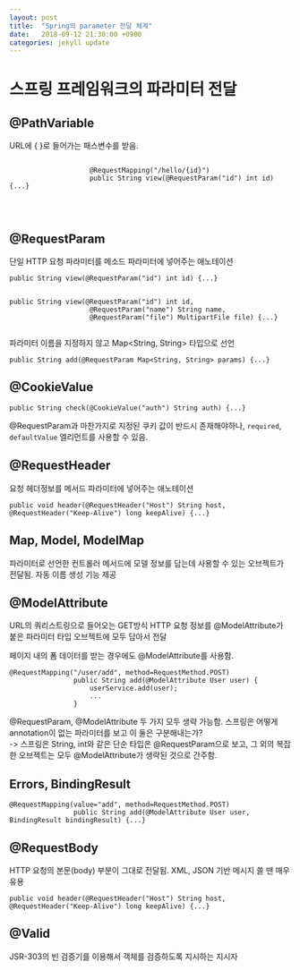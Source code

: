```yaml
---
layout: post
title:  "Spring의 parameter 전달 체계"
date:   2018-09-12 21:30:00 +0900
categories: jekyll update
---
```

<link rel="stylesheet" type="text/css" href="../lib/highlight/styles/default.css">
<script src="../lib/highlight/highlight.pack.js"></script>
<script>hljs.initHighlightingOnLoad();</script>

<div class="container">
    <div class="jumbotron">
        <h1>스프링 프레임워크의 파라미터 전달</h1>
    </div>
    <article>
        <h1>@PathVariable</h1>
        <p>URL에 { }로 들어가는 패스변수를 받음.</p>
        <pre><code>
                    @RequestMapping("/hello/{id}")
                    public String view(@RequestParam("id") int id) {...}
            </code></pre>
        <br>
        <h1>@RequestParam</h1>
        <p>단일 HTTP 요청 파라미터를 메소드 파라미터에 넣어주는 애노테이션</p>
        <pre><code>public String view(@RequestParam("id") int id) {...}
            </code></pre>
        <pre><code>public String view(@RequestParam("id") int id, 
                    @RequestParam("name") String name, 
                    @RequestParam("file") MultipartFile file) {...}
            </code></pre>
        <p>파라미터 이름을 지정하지 않고 Map&lt;String, String&gt; 타입으로 선언</p>
        <pre><code>public String add(@RequestParam Map&lt;String, String&gt; params) {...}</code></pre>
        <h1>@CookieValue</h1>
        <pre><code>public String check(@CookieValue("auth") String auth) {...}</code></pre>
        <p>@RequestParam과 마찬가지로 지정된 쿠키 값이 반드시 존재해야하나, <code>required</code>, <code>defaultValue</code> 엘리먼트를 사용할 수 있음.</p>
        <h1>@RequestHeader</h1>
        <p>요청 헤더정보를 메서드 파라미터에 넣어주는 애노테이션</p>
        <pre><code>public void header(@RequestHeader("Host") String host, @RequestHeader("Keep-Alive") long keepAlive) {...}</code></pre>
        <h1>Map, Model, ModelMap</h1>
        <p>파라미터로 선언한 컨트롤러 메서드에 모델 정보를 담는데 사용할 수 있는 오브젝트가 전달됨. 자동 이름 생성 기능 제공</p>
        <h1>@ModelAttribute</h1>
        <p>URL의 쿼리스트링으로 들어오는 GET방식 HTTP 요청 정보를 @ModelAttribute가 붙은 파라미터 타입 오브젝트에 모두 담아서 전달</p>
        <p>페이지 내의 폼 데이터를 받는 경우에도 @ModelAttribute를 사용함.</p>
        <pre><code>@RequestMapping("/user/add", method=RequestMethod.POST)
                public String add(@ModelAttribute User user) {
                    userService.add(user);
                    ...
                }</code></pre>
        <p>@RequestParam, @ModelAttribute 두 가지 모두 생략 가능함. 스프링은 어떻게 annotation이 없는 파라미터를 보고 이 둘은 구분해내는가?<br>
                -> 스프링은 String, int와 같은 단순 타입은 @RequestParam으로 보고, 그 외의 복잡한 오브젝트는 모두 @ModelAttribute가 생략된 것으로 간주함.</p>
        <h1>Errors, BindingResult</h1>
        <pre><code>@RequestMapping(value="add", method=RequestMethod.POST)
                public String add(@ModelAttribute User user, BindingResult bindingResult) {...}</code></pre>
        <h1>@RequestBody</h1>
        <p>HTTP 요청의 본문(body) 부분이 그대로 전달됨. XML, JSON 기반 메시지 쓸 땐 매우 유용</p>
        <pre><code>public void header(@RequestHeader("Host") String host, @RequestHeader("Keep-Alive") long keepAlive) {...}</code></pre>
        <h1>@Valid</h1>
        <p>JSR-303의 빈 검증기를 이용해서 객체를 검증하도록 지시하는 지시자</p>
    </article>
</div>


[jekyll-docs]: https://jekyllrb.com/docs/home
[jekyll-gh]:   https://github.com/jekyll/jekyll
[jekyll-talk]: https://talk.jekyllrb.com/
